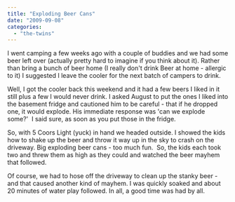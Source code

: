 ```yaml
---
title: "Exploding Beer Cans"
date: "2009-09-08"
categories: 
  - "the-twins"
---
```


I went camping a few weeks ago with a couple of buddies and we had some beer left over (actually pretty hard to imagine if you think about it). Rather than bring a bunch of beer home (I really don't drink Beer at home - allergic to it) I suggested I leave the cooler for the next batch of campers to drink.

Well, I got the cooler back this weekend and it had a few beers I liked in it still plus a few I would never drink. I asked August to put the ones I liked into the basement fridge and cautioned him to be careful - that if he dropped one, it would explode. His immediate response was 'can we explode some?'  I said sure, as soon as you put those in the fridge.

So, with 5 Coors Light (yuck) in hand we headed outside. I showed the kids how to shake up the beer and throw it way up in the sky to crash on the driveway. Big exploding beer cans - too much fun.  So, the kids each took two and threw them as high as they could and watched the beer mayhem that followed.

Of course, we had to hose off the driveway to clean up the stanky beer - and that caused another kind of mayhem. I was quickly soaked and about 20 minutes of water play followed. In all, a good time was had by all.
